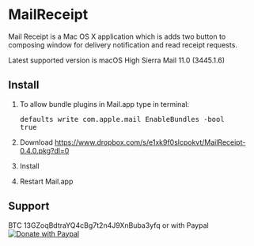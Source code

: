 MailReceipt
=========

Mail Receipt is a Mac OS X application which is adds two button to composing window for delivery notification and read receipt requests.

Latest supported version is macOS High Sierra Mail 11.0 (3445.1.6)

Install
-------

1. To allow bundle plugins in Mail.app type in terminal: <pre>defaults write com.apple.mail EnableBundles -bool true</pre>

2. Download https://www.dropbox.com/s/e1xk9f0slcpokvt/MailReceipt-0.4.0.pkg?dl=0

3. Install

4. Restart Mail.app

Support
-------

BTC 13GZoqBdtraYQ4cBg7t2n4J9XnBuba3yfq or with Paypal [![Donate with Paypal](https://www.paypalobjects.com/webstatic/en_US/btn/btn_donate_pp_142x27.png)](https://www.paypal.com/cgi-bin/webscr?cmd=_s-xclick&hosted_button_id=6EHPY7RM8A4JY)
